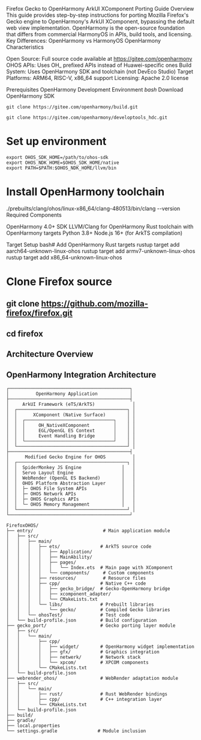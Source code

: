 Firefox Gecko to OpenHarmony ArkUI XComponent Porting Guide
Overview
This guide provides step-by-step instructions for porting Mozilla Firefox's Gecko engine to OpenHarmony's ArkUI XComponent, bypassing the default web view implementation. OpenHarmony is the open-source foundation that differs from commercial HarmonyOS in APIs, build tools, and licensing.
Key Differences: OpenHarmony vs HarmonyOS
OpenHarmony Characteristics

Open Source: Full source code available at https://gitee.com/openharmony
OHOS APIs: Uses OH_ prefixed APIs instead of Huawei-specific ones
Build System: Uses OpenHarmony SDK and toolchain (not DevEco Studio)
Target Platforms: ARM64, RISC-V, x86_64 support
Licensing: Apache 2.0 license

Prerequisites
OpenHarmony Development Environment
_bash_  Download OpenHarmony SDK
```
git clone https://gitee.com/openharmony/build.git
```
```
git clone https://gitee.com/openharmony/developtools_hdc.git
```
# Set up environment
```
export OHOS_SDK_HOME=/path/to/ohos-sdk
export OHOS_NDK_HOME=$OHOS_SDK_HOME/native
export PATH=$PATH:$OHOS_NDK_HOME/llvm/bin
```


# Install OpenHarmony toolchain
./prebuilts/clang/ohos/linux-x86_64/clang-480513/bin/clang --version
Required Components

OpenHarmony 4.0+ SDK
LLVM/Clang for OpenHarmony
Rust toolchain with OpenHarmony targets
Python 3.8+
Node.js 16+ (for ArkTS compilation)

Target Setup
bash# Add OpenHarmony Rust targets
rustup target add aarch64-unknown-linux-ohos
rustup target add armv7-unknown-linux-ohos
rustup target add x86_64-unknown-linux-ohos

# Clone Firefox source
git clone https://github.com/mozilla-firefox/firefox.git
-
cd firefox
-
Architecture Overview
-
OpenHarmony Integration Architecture
-
```
┌─────────────────────────────────────────────┐
│          OpenHarmony Application            │
├─────────────────────────────────────────────┤
│     ArkUI Framework (eTS/ArkTS)              │
│  ┌─────────────────────────────────────────┐ │
│  │      XComponent (Native Surface)        │ │
│  │  ┌─────────────────────────────────┐    │ │
│  │  │     OH_NativeXComponent         │    │ │
│  │  │     EGL/OpenGL ES Context       │    │ │
│  │  │     Event Handling Bridge       │    │ │
│  │  └─────────────────────────────────┘    │ │
│  └─────────────────────────────────────────┘ │
├─────────────────────────────────────────────┤
│      Modified Gecko Engine for OHOS          │
│  ┌─────────────────────────────────────────┐ │
│  │  SpiderMonkey JS Engine               │   │
│  │  Servo Layout Engine                  │   │
│  │  WebRender (OpenGL ES Backend)        │   │
│  │  OHOS Platform Abstraction Layer      │   │
│  │  ├─ OHOS File System APIs             │   │
│  │  ├─ OHOS Network APIs                 │   │
│  │  ├─ OHOS Graphics APIs                │   │
│  │  └─ OHOS Memory Management            │   │
│  └─────────────────────────────────────────┘ │
└─────────────────────────────────────────────┘
```


```
FirefoxOHOS/
├── entry/                          # Main application module
│   ├── src/
│   │   ├── main/
│   │   │   ├── ets/               # ArkTS source code
│   │   │   │   ├── Application/
│   │   │   │   ├── MainAbility/
│   │   │   │   ├── pages/
│   │   │   │   │   └── Index.ets  # Main page with XComponent
│   │   │   │   └── components/     # Custom components
│   │   │   ├── resources/          # Resource files
│   │   │   ├── cpp/               # Native C++ code
│   │   │   │   ├── gecko_bridge/  # Gecko-OpenHarmony bridge
│   │   │   │   ├── xcomponent_adapter/
│   │   │   │   └── CMakeLists.txt
│   │   │   └── libs/              # Prebuilt libraries
│   │   │       └── gecko/         # Compiled Gecko libraries
│   │   └── ohosTest/              # Test code
│   └── build-profile.json         # Build configuration
├── gecko_port/                    # Gecko porting layer module
│   ├── src/
│   │   └── main/
│   │       ├── cpp/
│   │       │   ├── widget/        # OpenHarmony widget implementation
│   │       │   ├── gfx/           # Graphics integration
│   │       │   ├── netwerk/       # Network stack
│   │       │   └── xpcom/         # XPCOM components
│   │       └── CMakeLists.txt
│   └── build-profile.json
├── webrender_ohos/                # WebRender adaptation module
│   ├── src/
│   │   └── main/
│   │       ├── rust/              # Rust WebRender bindings
│   │       ├── cpp/               # C++ integration layer
│   │       └── CMakeLists.txt
│   └── build-profile.json
├── build/
├── gradle/
├── local.properties
└── settings.gradle               # Module inclusion
```







